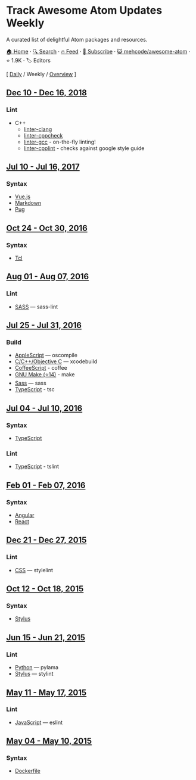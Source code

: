 # Track Awesome Atom Updates Weekly

A curated list of delightful Atom packages and resources.

[🏠 Home](/README.md) · [🔍 Search](https://test.trackawesomelist.com/search/) · [🔥 Feed](https://test.trackawesomelist.com/mehcode/awesome-atom/week/feed.xml) · [📮 Subscribe](https://trackawesomelist.us17.list-manage.com/subscribe?u=d2f0117aa829c83a63ec63c2f&id=36a103854c) · [😺 mehcode/awesome-atom](https://github.com/mehcode/awesome-atom/blob/master/README.md) · ⭐ 1.9K · 🏷️ Editors

[ [Daily](/content/mehcode/awesome-atom/README.md) / Weekly / [Overview](/content/mehcode/awesome-atom/readme/README.md) ]



## [Dec 10 - Dec 16, 2018](/content/2018/50/README.md)

### Lint

*   C++
    *   [linter-clang](https://atom.io/packages/linter-clang)
    *   [linter-cppcheck](https://atom.io/packages/linter-cppcheck)
    *   [linter-gcc](https://atom.io/packages/linter-gcc) - on-the-fly linting!
    *   [linter-cpplint](https://atom.io/packages/linter-cpplint) - checks against google style guide

## [Jul 10 - Jul 16, 2017](/content/2017/28/README.md)

### Syntax

*   [Vue.js](https://atom.io/packages/language-vue)
*   [Markdown](https://atom.io/packages/language-markdown)
*   [Pug](https://atom.io/packages/language-pug)

## [Oct 24 - Oct 30, 2016](/content/2016/43/README.md)

### Syntax

*   [Tcl](https://atom.io/packages/language-tcl)

## [Aug 01 - Aug 07, 2016](/content/2016/31/README.md)

### Lint

*   [SASS](https://atom.io/packages/linter-sass-lint) — sass-lint

## [Jul 25 - Jul 31, 2016](/content/2016/30/README.md)

### Build

*   [AppleScript](https://atom.io/packages/build-applescript) — oscompile
*   [C/C++/Objective C](https://atom.io/packages/build-xcodebuild) — xcodebuild
*   [CoffeeScript](https://atom.io/packages/build-coffee) - coffee
*   [GNU Make (⭐14)](https://github.com/AtomBuild/atom-build-make) - make
*   [Sass](https://atom.io/packages/build-sass) — sass
*   [TypeScript](https://atom.io/packages/build-tsc) - tsc

## [Jul 04 - Jul 10, 2016](/content/2016/27/README.md)

### Syntax

*   [TypeScript](https://atom.io/packages/atom-typescript)

### Lint

*   [TypeScript](https://atom.io/packages/linter-tslint) - tslint

## [Feb 01 - Feb 07, 2016](/content/2016/5/README.md)

### Syntax

*   [Angular](https://atom.io/packages/angularjs)
*   [React](https://atom.io/packages/react)

## [Dec 21 - Dec 27, 2015](/content/2015/51/README.md)

### Lint

*   [CSS](https://atom.io/packages/linter-stylelint) — stylelint

## [Oct 12 - Oct 18, 2015](/content/2015/41/README.md)

### Syntax

*   [Stylus](https://atom.io/packages/stylus)

## [Jun 15 - Jun 21, 2015](/content/2015/24/README.md)

### Lint

*   [Python](https://atom.io/packages/linter-pylama) — pylama
*   [Stylus](https://atom.io/packages/linter-stylint) — stylint

## [May 11 - May 17, 2015](/content/2015/19/README.md)

### Lint

*   [JavaScript](https://atom.io/packages/linter-eslint) — eslint

## [May 04 - May 10, 2015](/content/2015/18/README.md)

### Syntax

*   [Dockerfile](https://atom.io/packages/language-docker)